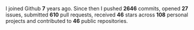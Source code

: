 
I joined Github **7** years ago. Since then I pushed **2646** commits, opened **27** issues, submitted **610** pull requests, received **46** stars across **108** personal projects and contributed to **46** public repositories.
